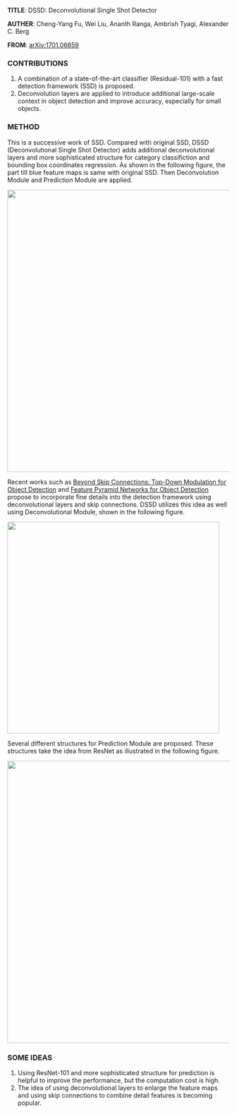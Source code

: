 **TITLE**: DSSD: Deconvolutional Single Shot Detector

**AUTHER**: Cheng-Yang Fu, Wei Liu, Ananth Ranga, Ambrish Tyagi, Alexander C. Berg

**FROM**: [arXiv:1701.06659](https://arxiv.org/abs/1701.06659)

### CONTRIBUTIONS ###

1. A combination of a state-of-the-art classifier (Residual-101) with a fast detection framework (SSD) is proposed.
2. Deconvolution layers are applied to introduce additional large-scale context in object detection and improve accuracy, especially for small objects.

### METHOD ###

This is a successive work of SSD. Compared with original SSD, DSSD (Deconvolutional Single Shot Detector) adds additional deconvolutional layers and more sophisticated structure for category classifiction and bounding box coordinates regression. As shown in the following figure, the part till blue feature maps is same with original SSD. Then Deconvolution Module and Prediction Module are applied. 

<img class="img-responsive center-block" src="https://raw.githubusercontent.com/joshua19881228/my_blogs/master/Computer_Vision/Reading_Note/figures/DSSD_1.jpg" alt="" width="640"/>

Recent works such as [Beyond Skip Connections: Top-Down Modulation for Object Detection](https://arxiv.org/abs/1612.06851) and [Feature Pyramid Networks for Object Detection](https://arxiv.org/abs/1612.03144) propose to incorporate fine details into the detection framework using deconvolutional layers and skip connections. DSSD utilizes this idea as well using Deconvolutional Module, shown in the following figure.

<img class="img-responsive center-block" src="https://raw.githubusercontent.com/joshua19881228/my_blogs/master/Computer_Vision/Reading_Note/figures/DSSD_3.jpg" alt="" width="480"/>

Several different structures for Prediction Module are proposed. These structures take the idea from ResNet as illustrated in the following figure.

<img class="img-responsive center-block" src="https://raw.githubusercontent.com/joshua19881228/my_blogs/master/Computer_Vision/Reading_Note/figures/DSSD_2.jpg" alt="" width="640"/>

### SOME IDEAS ###

1. Using ResNet-101 and more sophisticated structure for prediction is helpful to improve the performance, but the computation cost is high. 
2. The idea of using deconvolutional layers to enlarge the feature maps and using skip connections to combine detail features is becoming popular.